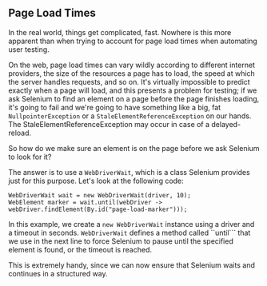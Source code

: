 ## Page Load Times
In the real world, things get complicated, fast. Nowhere is this more apparent than when trying to account for page load times when automating user testing.

On the web, page load times can vary wildly according to different internet providers, the size of the resources a page has to load, the speed at which the server handles requests, and so on. It's virtually impossible to predict exactly when a page will load, and this presents a problem for testing; if we ask Selenium to find an element on a page before the page finishes loading, it's going to fail and we're going to have something like a big, fat ```NullpointerException``` or a ```StaleElementReferenceException``` on our hands. The StaleElementReferenceException may occur in case of a delayed-reload.

So how do we make sure an element is on the page before we ask Selenium to look for it?

The answer is to use a ```WebDriverWait```, which is a class Selenium provides just for this purpose. Let's look at the following code:
```
WebDriverWait wait = new WebDriverWait(driver, 10);
WebElement marker = wait.until(webDriver -> webDriver.findElement(By.id("page-load-marker")));
```
In this example, we create a ```new WebDriverWait``` instance using a driver and a timeout in seconds. ```WebDriverWait``` defines a method called ``until``` that we use in the next line to force Selenium to pause until the specified element is found, or the timeout is reached.

This is extremely handy, since we can now ensure that Selenium waits and continues in a structured way.
